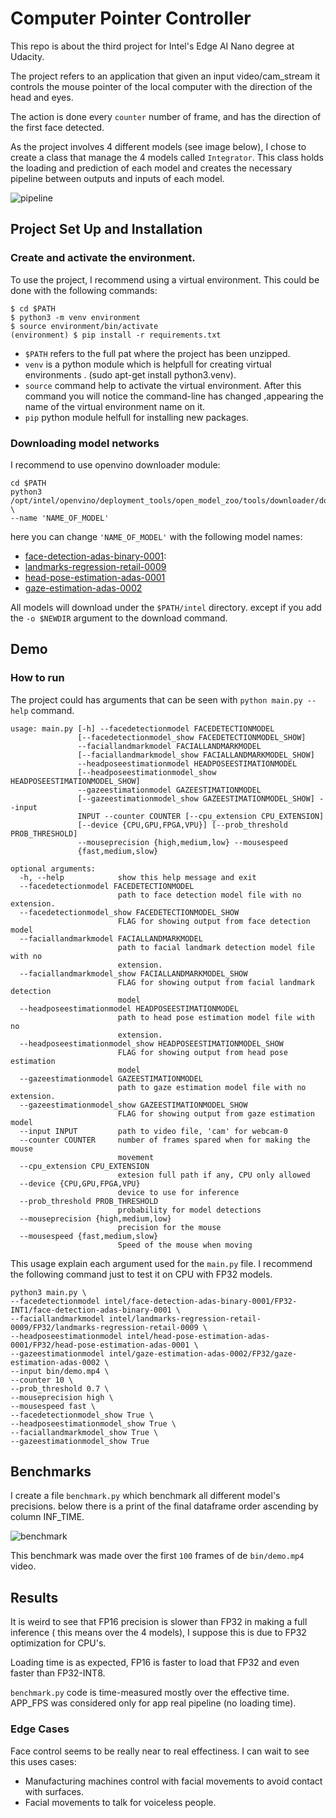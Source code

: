 # Computer Pointer Controller

This repo is about the third project for Intel's Edge AI Nano degree at Udacity.

The project refers to an application that given an input video/cam_stream 
it controls the mouse pointer of the local computer with the direction of the
head and eyes.

The action is done every `counter` number of frame, and has the direction of the
first face detected.

As the project involves 4 different models (see image below), I chose
to create a class that manage the 4 models called `Integrator`. This class holds 
the loading and prediction of each model and creates the necessary pipeline 
between outputs and inputs of each model.

![pipeline](ComputerPointerControllerAPP/bin/pipeline.png)

## Project Set Up and Installation

### Create and activate the environment.

To use the project, I recommend using a virtual environment. This could be done 
with the following commands:

```
$ cd $PATH
$ python3 -m venv environment
$ source environment/bin/activate
(environment) $ pip install -r requirements.txt
```

- `$PATH` refers to the full pat where the project has been unzipped.
- `venv` is a python module which is helpfull for creating virtual environments
. (sudo apt-get install python3.venv).
- `source` command help to activate the virtual environment. After this command 
you will notice the command-line has changed ,appearing the name of the virtual
 environment name on it.
- `pip` python module helfull for installing new packages.

### Downloading model networks

I recommend to use openvino downloader module:

```
cd $PATH
python3 /opt/intel/openvino/deployment_tools/open_model_zoo/tools/downloader/downloader.py \ 
--name 'NAME_OF_MODEL'
```

here you can change `'NAME_OF_MODEL'` with the following model names:

- [face-detection-adas-binary-0001](https://docs.openvinotoolkit.org/latest/_models_intel_face_detection_adas_binary_0001_description_face_detection_adas_binary_0001.html):  
- [landmarks-regression-retail-0009](https://docs.openvinotoolkit.org/latest/_models_intel_landmarks_regression_retail_0009_description_landmarks_regression_retail_0009.html)
- [head-pose-estimation-adas-0001](https://docs.openvinotoolkit.org/latest/_models_intel_head_pose_estimation_adas_0001_description_head_pose_estimation_adas_0001.html)
- [gaze-estimation-adas-0002](https://docs.openvinotoolkit.org/latest/_models_intel_gaze_estimation_adas_0002_description_gaze_estimation_adas_0002.html)


All models will download under the `$PATH/intel` directory. except if you add the 
`-o $NEWDIR` argument to the download command.

## Demo


### How to run

The project could has arguments that can be seen with `python main.py --help` command.

```
usage: main.py [-h] --facedetectionmodel FACEDETECTIONMODEL
               [--facedetectionmodel_show FACEDETECTIONMODEL_SHOW]
               --faciallandmarkmodel FACIALLANDMARKMODEL
               [--faciallandmarkmodel_show FACIALLANDMARKMODEL_SHOW]
               --headposeestimationmodel HEADPOSEESTIMATIONMODEL
               [--headposeestimationmodel_show HEADPOSEESTIMATIONMODEL_SHOW]
               --gazeestimationmodel GAZEESTIMATIONMODEL
               [--gazeestimationmodel_show GAZEESTIMATIONMODEL_SHOW] --input
               INPUT --counter COUNTER [--cpu_extension CPU_EXTENSION]
               [--device {CPU,GPU,FPGA,VPU}] [--prob_threshold PROB_THRESHOLD]
               --mouseprecision {high,medium,low} --mousespeed
               {fast,medium,slow}

optional arguments:
  -h, --help            show this help message and exit
  --facedetectionmodel FACEDETECTIONMODEL
                        path to face detection model file with no extension.
  --facedetectionmodel_show FACEDETECTIONMODEL_SHOW
                        FLAG for showing output from face detection model
  --faciallandmarkmodel FACIALLANDMARKMODEL
                        path to facial landmark detection model file with no
                        extension.
  --faciallandmarkmodel_show FACIALLANDMARKMODEL_SHOW
                        FLAG for showing output from facial landmark detection
                        model
  --headposeestimationmodel HEADPOSEESTIMATIONMODEL
                        path to head pose estimation model file with no
                        extension.
  --headposeestimationmodel_show HEADPOSEESTIMATIONMODEL_SHOW
                        FLAG for showing output from head pose estimation
                        model
  --gazeestimationmodel GAZEESTIMATIONMODEL
                        path to gaze estimation model file with no extension.
  --gazeestimationmodel_show GAZEESTIMATIONMODEL_SHOW
                        FLAG for showing output from gaze estimation model
  --input INPUT         path to video file, 'cam' for webcam-0
  --counter COUNTER     number of frames spared when for making the mouse
                        movement
  --cpu_extension CPU_EXTENSION
                        extesion full path if any, CPU only allowed
  --device {CPU,GPU,FPGA,VPU}
                        device to use for inference
  --prob_threshold PROB_THRESHOLD
                        probability for model detections
  --mouseprecision {high,medium,low}
                        precision for the mouse
  --mousespeed {fast,medium,slow}
                        Speed of the mouse when moving

```


This usage explain each argument used for the `main.py` file. I recommend the following
command just to test it on CPU with FP32 models.

```
python3 main.py \
--facedetectionmodel intel/face-detection-adas-binary-0001/FP32-INT1/face-detection-adas-binary-0001 \
--faciallandmarkmodel intel/landmarks-regression-retail-0009/FP32/landmarks-regression-retail-0009 \
--headposeestimationmodel intel/head-pose-estimation-adas-0001/FP32/head-pose-estimation-adas-0001 \
--gazeestimationmodel intel/gaze-estimation-adas-0002/FP32/gaze-estimation-adas-0002 \
--input bin/demo.mp4 \
--counter 10 \
--prob_threshold 0.7 \
--mouseprecision high \
--mousespeed fast \
--facedetectionmodel_show True \
--headposeestimationmodel_show True \
--faciallandmarkmodel_show True \
--gazeestimationmodel_show True
```

## Benchmarks

I create a file `benchmark.py` which benchmark all different model's precisions. below
there is a print of the final dataframe order ascending by column INF_TIME.

![benchmark](ComputerPointerControllerAPP/bin/benchmark.png)

This benchmark was made over the first `100` frames of de `bin/demo.mp4` video.

## Results

It is weird to see that FP16 precision is slower than FP32 in making a full inference (
this means over the 4 models), I suppose this is due to FP32 optimization for CPU's.

Loading time is as expected, FP16 is faster to load that FP32 and even faster than
 FP32-INT8.
 
`benchmark.py` code is time-measured mostly over the effective time. APP_FPS was 
considered only for app real pipeline (no loading time).

### Edge Cases
Face control seems to be really near to real effectiness. I can wait to see this uses cases:

- Manufacturing machines control with facial movements to avoid contact with surfaces.
- Facial movements to talk for voiceless people.

 

